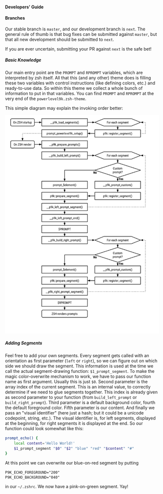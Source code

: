#### Developers' Guide

#### Branches

Our stable branch is `master`, and our development branch is `next`. The general rule of thumb is that bug fixes can be submitted against `master`, but that all new development should be submitted to `next`. 

If you are ever uncertain, submitting your PR against `next` is the safe bet!

##### Basic Knowledge

Our main entry point are the `PROMPT` and `RPROMPT` variables, which are 
interpreted by zsh itself. All that this (and any other) theme does is
filling these two variables with control instructions (like defining 
colors, etc.) and ready-to-use data. So within this theme we collect a
whole bunch of information to put in that variables. You can find 
`PROMPT` and `RPROMPT` at the very end of the `powerlevel9k.zsh-theme`.

This simple diagram may explain the invoking order better:

![](p9k_flowchart.png)

##### Adding Segments

Feel free to add your own segments. Every segment gets called with an
orientation as first parameter (`left` or `right`), so we can figure
out on which side we should draw the segment. This information is 
used at the time we call the actual segment-drawing function:
`$1_prompt_segment`. To make the magic color-overwrite mechanism to
work, we have to pass our function name as first argument. Usually
this is just `$0`. Second parameter is the array index of the current
segment. This is an internal value, to correctly determine if we need
to glue segments together. This index is already given as second 
parameter to your function (from `build_left_prompt` or 
`build_right_prompt`). Third parameter is a default background color,
fourth the default foreground color. Fifth parameter is our content.
And finally we pass an "visual identifier" (here just a hash; but it
could be a unicode codepoint, string, etc.). The visual identifier is,
for left segments, displayed at the beginning, for right segments it
is displayed at the end.
So our function could look somewhat like this:

```zsh
prompt_echo() {
    local content='Hello World!'
    $1_prompt_segment "$0" "$2" "blue" "red" "$content" "#"
}
```

At this point we can overwrite our blue-on-red segment by putting 
    
    P9K_ECHO_FOREGROUND="200"
    P9K_ECHO_BACKGROUND="040"

in our `~/.zshrc`. We now have a pink-on-green segment. Yay!


